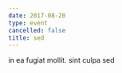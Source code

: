 ```yaml
---
date: 2017-08-20
type: event
cancelled: false
title: sed
---
```

in ea fugiat mollit. sint culpa sed